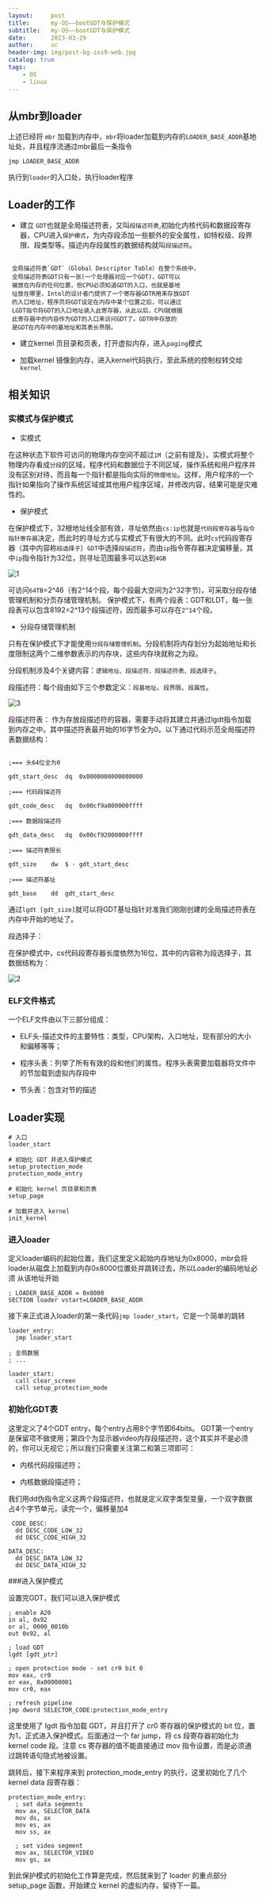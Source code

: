 ```yaml
---
layout:     post
title:      my-OS——bootGDT与保护模式
subtitle:   my-OS——bootGDT与保护模式
date:       2023-03-29
author:     xc
header-img: img/post-bg-ios9-web.jpg
catalog: true
tags:
    - OS
    - linux
---
```

## 从mbr到loader
上述已经将 `mbr` 加载到内存中，`mbr`将loader加载到内存的`LOADER_BASE_ADDR`基地址处，并且程序流通过mbr最后一条指令 

`jmp LOADER_BASE_ADDR`

执行到`loader`的入口处，执行loader程序

## Loader的工作
 - 建立 `GDT`也就是全局描述符表，又叫`段描述符表`,初始化内核代码和数据段寄存器，CPU进入`保护模式`，为内存段添加一些额外的安全属性，如特权级、段界限、段类型等。描述内存段属性的数据结构就叫`段描述符`。
 
```
 
 全局描述符表`GDT`（Global Descriptor Table）在整个系统中，
 全局描述符表GDT只有一张(一个处理器对应一个GDT)，GDT可以
 被放在内存的任何位置，但CPU必须知道GDT的入口，也就是基地
 址放在哪里，Intel的设计者门提供了一个寄存器GDTR用来存放GDT
 的入口地址，程序员将GDT设定在内存中某个位置之后，可以通过
 LGDT指令将GDT的入口地址装入此寄存器，从此以后，CPU就根据
 此寄存器中的内容作为GDT的入口来访问GDT了。GDTR中存放的
 是GDT在内存中的基地址和其表长界限。

```

 - 建立kernel 页目录和页表，打开虚拟内存，进入`paging`模式
 
 - 加载kernel 镜像到内存，进入kernel代码执行，至此系统的控制权转交给`kernel`

## 相关知识
### 实模式与保护模式
 - 实模式
 
 在这种状态下软件可访问的物理内存空间不超过`1M`（之前有提及）。实模式将整个物理内存看成`分段`的区域，程序代码和数据位于不同区域，操作系统和用户程序并没有区别对待，而且每一个指针都是指向实际的`物理地址`。这样，用户程序的一个指针如果指向了操作系统区域或其他用户程序区域，并修改内容，结果可能是灾难性的。
 
 - 保护模式
 
 在保护模式下，32根地址线全部有效，寻址依然由`cs:ip`也就是`代码段寄存器`与`指令指针寄存器`决定，而此时的寻址方式与实模式下有很大的不同。此时`cs`代码段寄存器（其中内容称`段选择子`）`GDT`中选择`段描述符`，而由`ip`指令寄存器决定偏移量，其中`ip`指令指针为32位，则寻址范围最多可以达到`4GB`
 
 ![1](https://p3-juejin.byteimg.com/tos-cn-i-k3u1fbpfcp/059d9ad1058a4ffc9f49c5cb9d29aa4e~tplv-k3u1fbpfcp-zoom-in-crop-mark:4536:0:0:0.awebp  "1")
 
 可访问`64TB`=2^46（有2^14个段，每个段最大空间为2^32字节)，可采取分段存储管理机制和分页存储管理机制。
 保护模式下，有两个段表：GDT和LDT，每一张段表可以包含8192=2^13个段描述符，因而最多可以存在`2^14`个段。
 
 - 分段存储管理机制
 
 只有在保护模式下才能使用`分段存储管理机制`。分段机制将内存划分为起始地址和长度限制这两个二维参数表示的内存块，这些内存块就称之为段。
 
 分段机制涉及4个关键内容：`逻辑地址、段描述符、段描述符表、段选择子`。
 
 段描述符：每个段由如下三个参数定义：`段基地址`、`段界限`、`段属性`。
 
 ![3](https://p3-juejin.byteimg.com/tos-cn-i-k3u1fbpfcp/a35aaedb3dd646e0a079abc66d256809~tplv-k3u1fbpfcp-zoom-in-crop-mark:4536:0:0:0.awebp "3")
 
 段描述符表：
 作为存放段描述符的容器，需要手动将其建立并通过lgdt指令加载到内存之中。其中描述符表最开始的16字节全为0。以下通过代码示范全局描述符表数据结构：

```

;=== 头64位全为0

gdt_start_desc  dq  0x0000000000000000

;=== 代码段描述符

gdt_code_desc   dq  0x00cf9a000000ffff

;=== 数据段描述符

gdt_data_desc   dq  0x00cf92000000ffff

;=== 描述符表限长

gdt_size	dw	$ - gdt_start_desc

;=== 描述符基址

gdt_base	dd	gdt_start_desc

```
通过`lgdt [gdt_size]`就可以将GDT基址指针对准我们刚刚创建的全局描述符表在内存中开始的地址了。

段选择子：

在保护模式中，cs代码段寄存器长度依然为16位，其中的内容称为段选择子，其数据结构为：

![2](https://p9-juejin.byteimg.com/tos-cn-i-k3u1fbpfcp/08a13602d84c498bbd45d9ccd9e5538c~tplv-k3u1fbpfcp-zoom-in-crop-mark:4536:0:0:0.awebp  "2")

### ELF文件格式

一个ELF文件由以下三部分组成：
 
 - ELF头-描述文件的主要特性：类型，CPU架构，入口地址，现有部分的大小和偏移等等；
 
 - 程序头表：列举了所有有效的段和他们的属性。程序头表需要加载器将文件中的节加载到虚拟内存段中
 
 - 节头表：包含对节的描述
 
## Loader实现

```
# 入口
loader_start

# 初始化 GDT 并进入保护模式
setup_protection_mode
protection_mode_entry

# 初始化 kernel 页目录和页表
setup_page

# 加载并进入 kernel
init_kernel
```
### 进入loader

定义loader编码的起始位置，我们这里定义起始内存地址为0x8000，mbr会将loader从磁盘上加载到内存0x8000位置处并跳转过去，所以Loader的编码地址必须
从该地址开始

```
; LOADER_BASE_ADDR = 0x8000
SECTION loader vstart=LOADER_BASE_ADDR
```

接下来正式进入loader的第一条代码`jmp loader_start`，它是一个简单的跳转

```
loader_entry:
  jmp loader_start

; 全局数据
; ...

loader_start:
  call clear_screen
  call setup_protection_mode
```
  
### 初始化GDT表
  
这里定义了4个GDT entry，每个entry占用8个字节即64bits。
GDT第一个entry是保留项不做使用；第四个为显示器video内存段描述符，这个其实并不是必须的，你可以无视它；所以我们只需要关注第二和第三项即可：
 
 - 内核代码段描述符；
 
 - 内核数据段描述符；
 
 我们用dd伪指令定义这两个段描述符，也就是定义双字类型变量，一个双字数据占4个字节单元，读完一个，偏移量加4
 
```
 CODE_DESC:
  dd DESC_CODE_LOW_32
  dd DESC_CODE_HIGH_32

DATA_DESC:
  dd DESC_DATA_LOW_32
  dd DESC_DATA_HIGH_32
```

###进入保护模式

设置完GDT，我们可以进入保护模式

```
; enable A20
in al, 0x92
or al, 0000_0010b
out 0x92, al

; load GDT
lgdt [gdt_ptr]

; open protection mode - set cr0 bit 0
mov eax, cr0
or eax, 0x00000001
mov cr0, eax

; refresh pipeline
jmp dword SELECTOR_CODE:protection_mode_entry
```

这里使用了 lgdt 指令加载 GDT，并且打开了 cr0 寄存器的保护模式的 bit 位，置为1，正式进入保护模式。后面通过一个 far jump，将 cs 段寄存器初始化为 kernel code 段。注意 cs 寄存器的值不能直接通过 mov 指令设置，而是必须通过跳转语句隐式地被设置。

跳转后，接下来程序来到 protection_mode_entry 的执行，这里初始化了几个 kernel data 段寄存器：

```
protection_mode_entry:
  ; set data segments
  mov ax, SELECTOR_DATA
  mov ds, ax
  mov es, ax
  mov ss, ax

  ; set video segment
  mov ax, SELECTOR_VIDEO
  mov gs, ax
```

到此保护模式的初始化工作算是完成，然后就来到了 loader 的重点部分 setup_page 函数，开始建立 kernel 的虚拟内存，留待下一篇。
